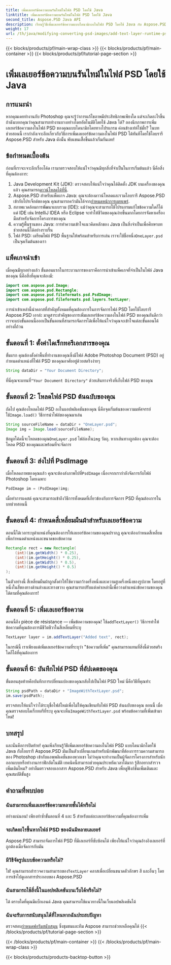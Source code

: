 ```yaml
---
title: เพิ่มเลเยอร์ข้อความบนรันไทม์ในไฟล์ PSD โดยใช้ Java
linktitle: เพิ่มเลเยอร์ข้อความบนรันไทม์ในไฟล์ PSD โดยใช้ Java
second_title: Aspose.PSD Java API
description: เรียนรู้วิธีเพิ่มเลเยอร์ข้อความแบบไดนามิกลงในไฟล์ PSD โดยใช้ Java กับ Aspose.PSD ปฏิบัติตามบทช่วยสอนทีละขั้นตอนนี้เพื่อความเป็นไปได้ของระบบอัตโนมัติที่น่าตื่นเต้น
weight: 17
url: /th/java/modifying-converting-psd-images/add-text-layer-runtime-psd-files/
---
```


{{< blocks/products/pf/main-wrap-class >}}
{{< blocks/products/pf/main-container >}}
{{< blocks/products/pf/tutorial-page-section >}}

# เพิ่มเลเยอร์ข้อความบนรันไทม์ในไฟล์ PSD โดยใช้ Java

## การแนะนำ
หากคุณเคยทำงานกับ Photoshop คุณจะรู้ว่าการแก้ไขภาพมีประสิทธิภาพเพียงใด แต่จะเกิดอะไรขึ้นถ้าฉันบอกคุณว่าคุณสามารถทำงานบางอย่างโดยอัตโนมัติโดยใช้ Java ได้? ลองนึกภาพการเพิ่มเลเยอร์ข้อความลงในไฟล์ PSD ของคุณแบบไดนามิกโดยทางโปรแกรม ค่อนข้างเท่ห์ใช่มั้ย? ในบทช่วยสอนนี้ เรากำลังเจาะลึกเกี่ยวกับวิธีการเพิ่มเลเยอร์ข้อความลงในไฟล์ PSD ได้ทันทีโดยใช้ไลบรารี Aspose.PSD สำหรับ Java ดังนั้น พับแขนเสื้อขึ้นแล้วเริ่มกันเลย!
## ข้อกำหนดเบื้องต้น
ก่อนที่เราจะเจาะลึกเรื่องโค้ด เรามาตรวจสอบให้แน่ใจว่าคุณมีทุกสิ่งที่จำเป็นในการเริ่มต้นแล้ว นี่คือสิ่งที่คุณต้องการ:
1.  Java Development Kit (JDK): ตรวจสอบให้แน่ใจว่าคุณได้ติดตั้ง JDK บนเครื่องของคุณแล้ว คุณสามารถ[ดาวน์โหลดได้ที่นี่](https://www.oracle.com/java/technologies/javase-jdk11-downloads.html).
2.  Aspose.PSD สำหรับแพ็คเกจ Java: คุณจะต้องดาวน์โหลดและรวมไลบรารี Aspose.PSD เข้ากับโปรเจ็กต์ของคุณ คุณสามารถคว้ามันได้จาก[กำหนดหน้าการเผยแพร่](https://releases.aspose.com/psd/java/).
3. สภาพแวดล้อมการพัฒนาแบบรวม (IDE): แม้ว่าคุณจะสามารถใช้โปรแกรมแก้ไขข้อความใดก็ได้ แต่ IDE เช่น IntelliJ IDEA หรือ Eclipse จะทำให้ชีวิตของคุณง่ายขึ้นมากโดยการจัดหาเครื่องมือสำหรับจัดการโครงการของคุณ
4. ความรู้พื้นฐานของ Java: การทำความเข้าใจแนวคิดหลักของ Java เป็นสิ่งจำเป็นเพื่อศึกษาบทช่วยสอนนี้ได้อย่างราบรื่น
5.  ไฟล์ PSD: เตรียมไฟล์ PSD พื้นฐานให้พร้อมสำหรับการเล่น เราจะใช้ชื่อหนึ่ง`OneLayer.psd` เป็นจุดเริ่มต้นของเรา
## แพ็คเกจนำเข้า
เมื่อคุณมีทุกอย่างแล้ว ขั้นตอนแรกในกระบวนการของเราคือการนำเข้าแพ็คเกจที่จำเป็นในไฟล์ Java ของคุณ นี่คือสิ่งที่คุณจะต้องมี:
```java
import com.aspose.psd.Image;
import com.aspose.psd.Rectangle;
import com.aspose.psd.fileformats.psd.PsdImage;
import com.aspose.psd.fileformats.psd.layers.TextLayer;
```
การนำเข้าเหล่านี้นำคลาสที่สำคัญทั้งหมดที่คุณต้องการในการจัดการไฟล์ PSD โดยใช้ไลบรารี Aspose.PSD
เอาล่ะ มาดูสาระสำคัญของการเพิ่มเลเยอร์ข้อความลงในไฟล์ PSD ของคุณกันดีกว่า เราจะแบ่งขั้นตอนนี้ออกเป็นขั้นตอนที่สามารถจัดการได้เพื่อให้แน่ใจว่าคุณจะเข้าใจแต่ละขั้นตอนได้อย่างถี่ถ้วน
## ขั้นตอนที่ 1: ตั้งค่าไดเร็กทอรีเอกสารของคุณ
ขั้นแรก คุณต้องตั้งค่าพื้นที่ทำงานของคุณซึ่งมีไฟล์ Adobe Photoshop Document (PSD) อยู่ กำหนดตำแหน่งที่ไฟล์ PSD ของคุณอาศัยอยู่ด้วยสตริงง่ายๆ
```java
String dataDir = "Your Document Directory"; 
```
 ที่นี่คุณจะแทนที่`"Your Document Directory"` ด้วยเส้นทางจริงที่เก็บไฟล์ PSD ของคุณ
## ขั้นตอนที่ 2: โหลดไฟล์ PSD ต้นฉบับของคุณ
ถัดไป คุณต้องโหลดไฟล์ PSD ลงในแอปพลิเคชันของคุณ นี่คือจุดเริ่มต้นของความมหัศจรรย์ ใช้`Image.load()` วิธีการนำไฟล์ของคุณมาเล่น
```java
String sourceFileName = dataDir + "OneLayer.psd"; 
Image img = Image.load(sourceFileName);
```
 ข้อมูลโค้ดนี้จะโหลดของคุณ`OneLayer.psd` ไฟล์ลงใน`img` วัตถุ. หากเส้นทางถูกต้อง คุณจะต้องโหลด PSD ของคุณและพร้อมที่จะจัดการ
## ขั้นตอนที่ 3: ส่งไปที่ PsdImage
 เมื่อโหลดภาพของคุณแล้ว คุณจะต้องส่งภาพไปที่`PsdImage` เนื่องจากเรากำลังจัดการกับไฟล์ Photoshop โดยเฉพาะ
```java
PsdImage im = (PsdImage)img;
```
เมื่อทำการแคสต์ คุณจะสามารถเข้าถึงวิธีการทั้งหมดที่เกี่ยวข้องกับการจัดการ PSD ที่คุณต้องการในบทช่วยสอนนี้
## ขั้นตอนที่ 4: กำหนดสี่เหลี่ยมผืนผ้าสำหรับเลเยอร์ข้อความ
ตอนนี้ได้เวลาระบุตำแหน่งที่คุณต้องการให้เลเยอร์ข้อความของคุณปรากฏ คุณจะต้องกำหนดสี่เหลี่ยมเพื่อกำหนดตำแหน่งและขนาดของข้อความ
```java
Rectangle rect = new Rectangle(
    (int)(im.getWidth() * 0.25),
    (int)(im.getHeight() * 0.25),
    (int)(im.getWidth() * 0.5),
    (int)(im.getHeight() * 0.5)
);
```
ในตัวอย่างนี้ สี่เหลี่ยมผืนผ้าถูกตั้งค่าให้ใช้ความกว้างครึ่งหนึ่งและความสูงครึ่งหนึ่งของรูปภาพ โดยอยู่ที่หนึ่งในสี่ของทางด้านล่างและทางขวาง คุณสามารถปรับแต่งค่าเหล่านี้เพื่อวางตำแหน่งข้อความของคุณได้ตามที่คุณต้องการ!
## ขั้นตอนที่ 5: เพิ่มเลเยอร์ข้อความ
 ตอนนี้ถึง pièce de résistance — เพิ่มข้อความของคุณ! ใช้`addTextLayer()` วิธีการทำให้ข้อความที่คุณต้องการมีชีวิตชีวาในสี่เหลี่ยมที่ระบุ
```java
TextLayer layer = im.addTextLayer("Added text", rect);
```
ในกรณีนี้ เราเพียงแต่เพิ่มเลเยอร์ข้อความที่ระบุว่า "ข้อความที่เพิ่ม" คุณสามารถแทนที่สิ่งนี้ด้วยสตริงใดก็ได้ที่คุณต้องการ
## ขั้นตอนที่ 6: บันทึกไฟล์ PSD ที่อัปเดตของคุณ
ขั้นตอนสุดท้ายคือบันทึกการเปลี่ยนแปลงของคุณกลับไปเป็นไฟล์ PSD ใหม่ นี่คือวิธีที่คุณทำ:
```java
String psdPath = dataDir + "ImageWithTextLayer.psd";
im.save(psdPath);
```
 ตรวจสอบให้แน่ใจว่าได้ระบุชื่อไฟล์ใหม่เพื่อไม่ให้คุณเขียนทับไฟล์ PSD ต้นฉบับของคุณ ตอนนี้ เมื่อคุณตรวจสอบไดเร็กทอรีที่ระบุ คุณจะเห็น`ImageWithTextLayer.psd` พร้อมข้อความที่เพิ่มเข้ามาใหม่!
## บทสรุป
และนั่นคือการปิดท้าย! คุณเพิ่งเรียนรู้วิธีเพิ่มเลเยอร์ข้อความลงในไฟล์ PSD แบบไดนามิกโดยใช้ Java กับไลบรารี Aspose.PSD มันเป็นตัวเปลี่ยนเกมสำหรับนักพัฒนาที่ต้องการรวมความสามารถของ Photoshop เข้ากับแอพพลิเคชั่นของพวกเขา ไม่ว่าคุณจะทำงานเป็นผู้จัดการโครงการสำหรับนักออกแบบหรือทำงานกราฟิกอัตโนมัติ เทคนิคนี้สามารถช่วยคุณประหยัดเวลาได้มาก
รู้สึกอยากสำรวจเพิ่มเติมไหม? อย่าลืมตรวจสอบเอกสาร Aspose.PSD สำหรับ Java เพื่อดูฟังก์ชันเพิ่มเติมและคุณสมบัติขั้นสูง
## คำถามที่พบบ่อย
### ฉันสามารถเพิ่มเลเยอร์ข้อความหลายชั้นได้หรือไม่
อย่างแน่นอน! เพียงทำซ้ำขั้นตอนที่ 4 และ 5 สำหรับแต่ละเลเยอร์ข้อความที่คุณต้องการเพิ่ม
### จะเกิดอะไรขึ้นหากไฟล์ PSD ของฉันมีหลายเลเยอร์
Aspose.PSD สามารถจัดการไฟล์ PSD ที่มีเลเยอร์ที่ซับซ้อนได้ เพียงให้แน่ใจว่าคุณอ้างอิงเลเยอร์ที่ถูกต้องเมื่อจัดการกับมัน
### มีวิธีจัดรูปแบบข้อความหรือไม่?
 ใช่! คุณสามารถสำรวจความสามารถของ`TextLayer` คลาสเพื่อเปลี่ยนขนาดตัวอักษร สี และอื่นๆ โดยการเข้าไปดูเอกสารประกอบของ Aspose.PSD
### ฉันสามารถใช้สิ่งนี้ในแอปพลิเคชันบนเว็บได้หรือไม่?
ได้ ตราบใดที่คุณมีแบ็กเอนด์ Java คุณสามารถใช้แนวทางนี้ในเว็บแอปพลิเคชันได้
### ฉันจะรับการสนับสนุนได้ที่ไหนหากฉันประสบปัญหา
 ตรวจสอบ[กำหนดฟอรัมสนับสนุน](https://forum.aspose.com/c/psd/34) ซึ่งชุมชนและทีม Aspose สามารถช่วยเหลือคุณได้
{{< /blocks/products/pf/tutorial-page-section >}}

{{< /blocks/products/pf/main-container >}}
{{< /blocks/products/pf/main-wrap-class >}}

{{< blocks/products/products-backtop-button >}}
